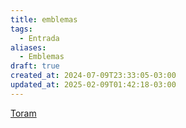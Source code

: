 ```yaml
---
title: emblemas
tags:
  - Entrada
aliases:
  - Emblemas
draft: true
created_at: 2024-07-09T23:33:05-03:00
updated_at: 2025-02-09T01:42:18-03:00
---
```


[Toram](content/entrada/2024/07/26/Toram.md)
